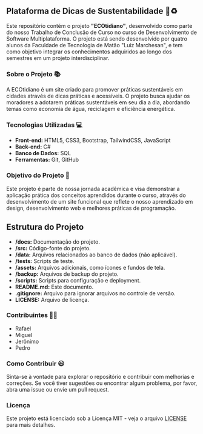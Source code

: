 ## Plataforma de Dicas de Sustentabilidade 🍃♻

Este repositório contém o projeto **"ECOtidiano"**, desenvolvido como parte do nosso Trabalho de Conclusão de Curso no curso de Desenvolvimento de Software Multiplataforma. O projeto está sendo desenvolvido por quatro alunos da Faculdade de Tecnologia de Matão "Luiz Marchesan", e tem como objetivo integrar os conhecimentos adquiridos ao longo dos semestres em um projeto interdisciplinar.

### Sobre o Projeto 📚

A ECOtidiano é um site criado para promover práticas sustentáveis em cidades através de dicas práticas e acessíveis. O projeto busca ajudar os moradores a adotarem práticas sustentáveis em seu dia a dia, abordando temas como economia de água, reciclagem e eficiência energética.

### Tecnologias Utilizadas 💻

- **Front-end:** HTML5, CSS3, Bootstrap, TailwindCSS, JavaScript
- **Back-end:** C#
- **Banco de Dados:** SQL
- **Ferramentas:** Git, GitHub

### Objetivo do Projeto 🎯

Este projeto é parte de nossa jornada acadêmica e visa demonstrar a aplicação prática dos conceitos aprendidos durante o curso, através do desenvolvimento de um site funcional que reflete o nosso aprendizado em design, desenvolvimento web e melhores práticas de programação.

## Estrutura do Projeto

- **/docs:** Documentação do projeto.
- **/src:** Código-fonte do projeto.
- **/data:** Arquivos relacionados ao banco de dados (não aplicável).
- **/tests:** Scripts de teste.
- **/assets:** Arquivos adicionais, como ícones e fundos de tela.
- **/backup:** Arquivos de backup do projeto.
- **/scripts:** Scripts para configuração e deployment.
- **README.md:** Este documento.
- **.gitignore:** Arquivo para ignorar arquivos no controle de versão.
- **LICENSE:** Arquivo de licença.

### Contribuintes 👨‍🎓

- Rafael
- Miguel
- Jerônimo
- Pedro

### Como Contribuir 😃

Sinta-se à vontade para explorar o repositório e contribuir com melhorias e correções. Se você tiver sugestões ou encontrar algum problema, por favor, abra uma issue ou envie um pull request.

### Licença

Este projeto está licenciado sob a Licença MIT - veja o arquivo [LICENSE](LICENSE) para mais detalhes.

 
